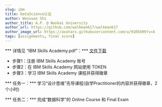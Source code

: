 ```yaml
---
slug: ibm
title: DataScience认证
author: Wenxuan Shi
author_title: A.P. @ Nankai University
author_url: https://github.com/walkman617/walkman617
author_image_url: https://avatars.githubusercontent.com/u/9105499?v=4
tags: [assignments, final score]
---
```


*** 详情见 “IBM Skills Academy.pdf”：*** [文件下载](https://github.com/walkman617/DS2021/tree/main/IBM)
- 步骤1：注册 IBM Skills Academy 账号
- 步骤2：在 IBM Skills Academy 网站使用 TOKEN
- 步骤3：学习 IBM Skills Academy 课程并获得徽章


*** 任务一：*** 学习“设计思维”先导课程(自学Practitioner的内容并获得徽章，2个小时)

*** 任务二：*** 完成“数据科学”的 Online Course 和 Final Exam 
